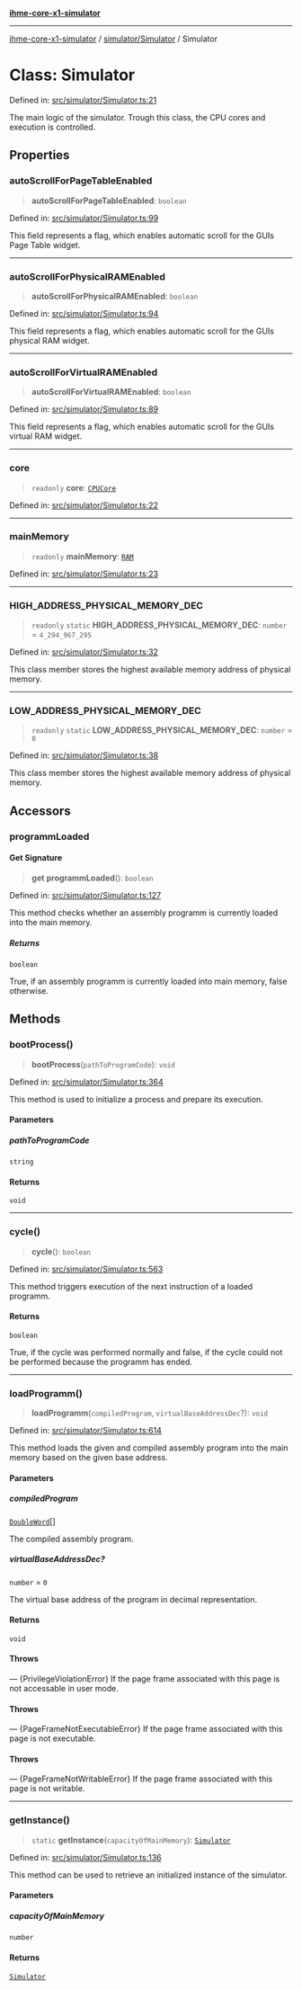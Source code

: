 [**ihme-core-x1-simulator**](../../../README.md)

***

[ihme-core-x1-simulator](../../../modules.md) / [simulator/Simulator](../README.md) / Simulator

# Class: Simulator

Defined in: [src/simulator/Simulator.ts:21](https://github.com/ProgrammIt/CPU-Simulator/blob/3f9c46c26c2e1cba2638010869a3cab9b9c737f9/src/simulator/Simulator.ts#L21)

The main logic of the simulator. Trough this class, the CPU cores and execution is controlled.

## Properties

### autoScrollForPageTableEnabled

> **autoScrollForPageTableEnabled**: `boolean`

Defined in: [src/simulator/Simulator.ts:99](https://github.com/ProgrammIt/CPU-Simulator/blob/3f9c46c26c2e1cba2638010869a3cab9b9c737f9/src/simulator/Simulator.ts#L99)

This field represents a flag, which enables automatic scroll for the GUIs Page Table widget.

***

### autoScrollForPhysicalRAMEnabled

> **autoScrollForPhysicalRAMEnabled**: `boolean`

Defined in: [src/simulator/Simulator.ts:94](https://github.com/ProgrammIt/CPU-Simulator/blob/3f9c46c26c2e1cba2638010869a3cab9b9c737f9/src/simulator/Simulator.ts#L94)

This field represents a flag, which enables automatic scroll for the GUIs physical RAM widget.

***

### autoScrollForVirtualRAMEnabled

> **autoScrollForVirtualRAMEnabled**: `boolean`

Defined in: [src/simulator/Simulator.ts:89](https://github.com/ProgrammIt/CPU-Simulator/blob/3f9c46c26c2e1cba2638010869a3cab9b9c737f9/src/simulator/Simulator.ts#L89)

This field represents a flag, which enables automatic scroll for the GUIs virtual RAM widget.

***

### core

> `readonly` **core**: [`CPUCore`](../../execution_units/CPUCore/classes/CPUCore.md)

Defined in: [src/simulator/Simulator.ts:22](https://github.com/ProgrammIt/CPU-Simulator/blob/3f9c46c26c2e1cba2638010869a3cab9b9c737f9/src/simulator/Simulator.ts#L22)

***

### mainMemory

> `readonly` **mainMemory**: [`RAM`](../../functional_units/RAM/classes/RAM.md)

Defined in: [src/simulator/Simulator.ts:23](https://github.com/ProgrammIt/CPU-Simulator/blob/3f9c46c26c2e1cba2638010869a3cab9b9c737f9/src/simulator/Simulator.ts#L23)

***

### HIGH\_ADDRESS\_PHYSICAL\_MEMORY\_DEC

> `readonly` `static` **HIGH\_ADDRESS\_PHYSICAL\_MEMORY\_DEC**: `number` = `4_294_967_295`

Defined in: [src/simulator/Simulator.ts:32](https://github.com/ProgrammIt/CPU-Simulator/blob/3f9c46c26c2e1cba2638010869a3cab9b9c737f9/src/simulator/Simulator.ts#L32)

This class member stores the highest available memory address of physical memory.

***

### LOW\_ADDRESS\_PHYSICAL\_MEMORY\_DEC

> `readonly` `static` **LOW\_ADDRESS\_PHYSICAL\_MEMORY\_DEC**: `number` = `0`

Defined in: [src/simulator/Simulator.ts:38](https://github.com/ProgrammIt/CPU-Simulator/blob/3f9c46c26c2e1cba2638010869a3cab9b9c737f9/src/simulator/Simulator.ts#L38)

This class member stores the highest available memory address of physical memory.

## Accessors

### programmLoaded

#### Get Signature

> **get** **programmLoaded**(): `boolean`

Defined in: [src/simulator/Simulator.ts:127](https://github.com/ProgrammIt/CPU-Simulator/blob/3f9c46c26c2e1cba2638010869a3cab9b9c737f9/src/simulator/Simulator.ts#L127)

This method checks whether an assembly programm is currently loaded into the main memory.

##### Returns

`boolean`

True, if an assembly programm is currently loaded into main memory, false otherwise.

## Methods

### bootProcess()

> **bootProcess**(`pathToProgramCode`): `void`

Defined in: [src/simulator/Simulator.ts:364](https://github.com/ProgrammIt/CPU-Simulator/blob/3f9c46c26c2e1cba2638010869a3cab9b9c737f9/src/simulator/Simulator.ts#L364)

This method is used to initialize a process and prepare its execution.

#### Parameters

##### pathToProgramCode

`string`

#### Returns

`void`

***

### cycle()

> **cycle**(): `boolean`

Defined in: [src/simulator/Simulator.ts:563](https://github.com/ProgrammIt/CPU-Simulator/blob/3f9c46c26c2e1cba2638010869a3cab9b9c737f9/src/simulator/Simulator.ts#L563)

This method triggers execution of the next instruction of a loaded programm.

#### Returns

`boolean`

True, if the cycle was performed normally and false, if the cycle could not be performed because the programm has ended.

***

### loadProgramm()

> **loadProgramm**(`compiledProgram`, `virtualBaseAddressDec`?): `void`

Defined in: [src/simulator/Simulator.ts:614](https://github.com/ProgrammIt/CPU-Simulator/blob/3f9c46c26c2e1cba2638010869a3cab9b9c737f9/src/simulator/Simulator.ts#L614)

This method loads the given and compiled assembly program into the main memory based on 
the given base address.

#### Parameters

##### compiledProgram

[`DoubleWord`](../../../binary_types/DoubleWord/classes/DoubleWord.md)[]

The compiled assembly program.

##### virtualBaseAddressDec?

`number` = `0`

The virtual base address of the program in decimal representation.

#### Returns

`void`

#### Throws

— {PrivilegeViolationError} If the page frame associated with this page is not accessable in user mode.

#### Throws

— {PageFrameNotExecutableError} If the page frame associated with this page is not executable.

#### Throws

— {PageFrameNotWritableError} If the page frame associated with this page is not writable.

***

### getInstance()

> `static` **getInstance**(`capacityOfMainMemory`): [`Simulator`](Simulator.md)

Defined in: [src/simulator/Simulator.ts:136](https://github.com/ProgrammIt/CPU-Simulator/blob/3f9c46c26c2e1cba2638010869a3cab9b9c737f9/src/simulator/Simulator.ts#L136)

This method can be used to retrieve an initialized instance of the simulator.

#### Parameters

##### capacityOfMainMemory

`number`

#### Returns

[`Simulator`](Simulator.md)
